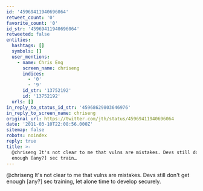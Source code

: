 ```yaml
---
id: '45969411940696064'
retweet_count: '0'
favorite_count: '0'
id_str: '45969411940696064'
retweeted: false
entities:
  hashtags: []
  symbols: []
  user_mentions:
    - name: Chris Eng
      screen_name: chriseng
      indices:
        - '0'
        - '9'
      id_str: '13752192'
      id: '13752192'
  urls: []
in_reply_to_status_id_str: '45968629803646976'
in_reply_to_screen_name: chriseng
original_url: https://twitter.com/jth/status/45969411940696064
date: '2011-03-10T22:08:56.000Z'
sitemap: false
robots: noindex
reply: true
title: >-
  @chriseng It's not clear to me that vulns are mistakes. Devs still don't get
  enough [any?] sec train…
---
```


@chriseng It's not clear to me that vulns are mistakes. Devs still don't get enough [any?] sec training, let alone time to develop securely.